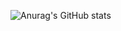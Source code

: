 ![Anurag's GitHub stats](https://github-readme-stats.vercel.app/api?username=nathanael5000&count_private=true)
